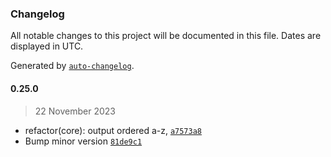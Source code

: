### Changelog

All notable changes to this project will be documented in this file. Dates are displayed in UTC.

Generated by [`auto-changelog`](https://github.com/CookPete/auto-changelog).

#### 0.25.0

> 22 November 2023

- refactor(core): output ordered a-z, [`a7573a8`](https://github.com/cristian-rincon/pymetasnap/commit/a7573a818adffa3099326c1e181c7049db1cc8a1)
- Bump minor version [`81de9c1`](https://github.com/cristian-rincon/pymetasnap/commit/81de9c1b871a050df934f6235f936d443d34f729)
